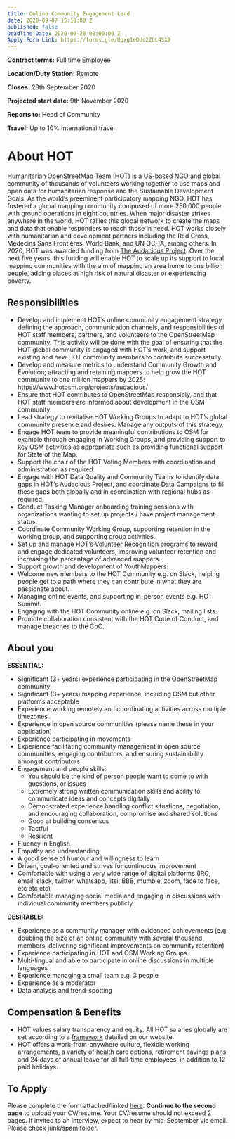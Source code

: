 ```yaml
---
title: Online Community Engagement Lead
date: 2020-09-07 15:10:00 Z
published: false
Deadline Date: 2020-09-28 00:00:00 Z
Apply Form Link: https://forms.gle/Uqxg1eDUc2ZQL4SX9
---
```


**Contract terms:** Full time Employee

**Location/Duty Station:** Remote

**Closes:** 28th September 2020

**Projected start date:** 9th November 2020

**Reports to:** Head of Community

**Travel:** Up to 10% international travel

# About HOT
Humanitarian OpenStreetMap Team (HOT) is a US-based NGO and global community of thousands of volunteers working together to use maps and open data for humanitarian response and the Sustainable Development Goals. As the world’s preeminent participatory mapping NGO, HOT has fostered a global mapping community composed of more 250,000 people with ground operations in eight countries. When major disaster strikes anywhere in the world, HOT rallies this global network to create the maps and data that enable responders to reach those in need. HOT works closely with humanitarian and development partners including the Red Cross, Médecins Sans Frontières, World Bank, and UN OCHA, among others. In 2020, HOT was awarded funding from [The Audacious Project](https://audaciousproject.org/ideas/2020/humanitarian-openstreetmap-team). Over the next five years, this funding will enable HOT to scale up its support to local mapping communities with the aim of mapping an area home to one billion people, adding places at high risk of natural disaster or experiencing poverty.

## Responsibilities 
* Develop and implement HOT’s online community engagement strategy defining the approach, communication channels, and responsibilities of HOT staff members, partners, and volunteers to the OpenStreetMap community. This activity will be done with the goal of ensuring that the HOT global community is engaged with HOT’s work, and support existing and new HOT community members to contribute successfully.
* Develop and measure metrics to understand Community Growth and Evolution; attracting and retaining mappers to help grow the HOT community to one million mappers by 2025: https://www.hotosm.org/projects/audacious/ 
* Ensure that HOT contributes to OpenStreetMap responsibly, and that HOT staff members are informed about development in the OSM community.
* Lead strategy to revitalise HOT Working Groups to adapt to HOT’s global community presence and desires. Manage any outputs of this strategy.
* Engage HOT team to provide meaningful contributions to OSM for example through engaging in Working Groups, and providing support to key OSM activities as appropriate such as providing functional support for State of the Map.
* Support the chair of the HOT Voting Members with coordination and administration as required.
* Engage with HOT Data Quality and Community Teams to identify data gaps in HOT’s Audacious Project, and coordinate Data Campaigns to fill these gaps both globally and in coordination with regional hubs as required.
* Conduct Tasking Manager onboarding training sessions with organizations wanting to set up projects / have project management status.
* Coordinate Community Working Group, supporting retention in the working group, and supporting group activities.
* Set up and manage HOT’s Volunteer Recognition programs to reward and engage dedicated volunteers, improving volunteer retention and increasing the percentage of advanced mappers.
* Support growth and development of YouthMappers.
* Welcome new members to the HOT Community e.g. on Slack, helping people get to a path where they can contribute in what they are passionate about.
* Managing online events, and supporting in-person events e.g. HOT Summit.
* Engaging with the HOT Community online e.g. on Slack, mailing lists.
* Promote collaboration consistent with the HOT Code of Conduct, and manage breaches to the CoC.

## About you

**ESSENTIAL:**
* Significant (3+ years) experience participating in the OpenStreetMap community
* Significant (3+ years) mapping experience, including OSM but other platforms acceptable
* Experience working remotely and coordinating activities across multiple timezones
* Experience in open source communities (please name these in your application)
* Experience participating in movements
* Experience facilitating community management in open source communities, engaging contributors, and ensuring sustainability amongst contributors
* Engagement and people skills:
    * You should be the kind of person people want to come to with questions, or issues
    * Extremely strong written communication skills and ability to communicate ideas and concepts digitally
    * Demonstrated experience handling conflict situations, negotiation, and encouraging collaboration, compromise and shared solutions
    * Good at building consensus
    * Tactful
    * Resilient
* Fluency in English
* Empathy and understanding
* A good sense of humour and willingness to learn
* Driven, goal-oriented and strives for continuous improvement
* Comfortable with using a very wide range of digital platforms (IRC, email, slack, twitter, whatsapp, jitsi, BBB, mumble, zoom, face to face, etc etc etc)
* Comfortable managing social media and engaging in discussions with individual community members publicly 

**DESIRABLE:**
* Experience as a community manager with evidenced achievements (e.g. doubling the size of an online community with several thousand members, delivering significant improvements on community retention)
* Experience participating in HOT and OSM Working Groups
* Multi-lingual and able to participate in online discussions in multiple languages
* Experience managing a small team e.g. 3 people
* Experience as a moderator
* Data analysis and trend-spotting

## Compensation & Benefits
* HOT values salary transparency and equity. All HOT salaries globally are set according to a [framework](https://www.hotosm.org/salaries) detailed on our website.
* HOT offers a work-from-anywhere culture, flexible working arrangements, a variety of health care options, retirement savings plans, and 24 days of annual leave for all full-time employees, in addition to 12 paid holidays. 

## To Apply
Please complete the form attached/linked [here](https://docs.google.com/forms/d/e/1FAIpQLSdfeFN-zGWvJAWwRKPySxStppE3MgWIcvWXORwjLd2jVfWY_g/viewform?usp=sf_link). **Continue to the second page** to upload your CV/resume. Your CV/resume should not exceed 2 pages. If invited to an interview, expect to hear by mid-September via email. Please check junk/spam folder.